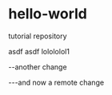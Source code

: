 # hello-world
tutorial repository

asdf asdf lolololol1

--another change

---and now a remote change